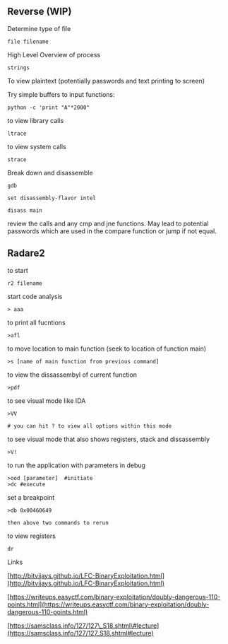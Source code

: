 ## Reverse \(WIP\)

Determine type of file

```
file filename
```

High Level Overview of process

```
strings
```

To view plaintext \(potentially passwords and text printing to screen\)

Try simple buffers to input functions:

```
python -c 'print "A"*2000"
```

to view library calls

```
ltrace
```

to view system calls

```
strace
```

Break down and disassemble

```
gdb

set disassembly-flavor intel

disass main
```

review the calls and any cmp and jne functions. May lead to potential passwords which are used in the compare function or jump if not equal.

## **Radare2**

to start

```
r2 filename
```

start code analysis

```
> aaa
```

to print all fucntions

```
>afl
```

to move location to main function \(seek to location of function main\)

```
>s [name of main function from previous command]
```

to view the dissassembyl of current function

```
>pdf
```

to see visual mode like IDA

```
>VV

# you can hit ? to view all options within this mode
```

to see visual mode that also shows registers, stack and dissassembly

```
>V!
```



to run the application with parameters in debug

```
>ood [parameter]  #initiate
>dc #execute
```

set a breakpoint

```
>db 0x00460649

then above two commands to rerun
```

to view registers

```
dr
```

Links

[http://bitvijays.github.io/LFC-BinaryExploitation.html](http://bitvijays.github.io/LFC-BinaryExploitation.html)

[https://writeups.easyctf.com/binary-exploitation/doubly-dangerous-110-points.html](https://writeups.easyctf.com/binary-exploitation/doubly-dangerous-110-points.html)

[https://samsclass.info/127/127\_S18.shtml\#lecture](https://samsclass.info/127/127_S18.shtml#lecture)

